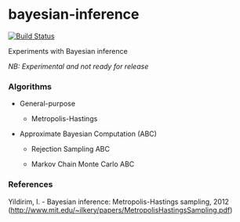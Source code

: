 # bayesian-inference

[![Build Status](https://travis-ci.org/ocramz/bayesian-inference.png)](https://travis-ci.org/ocramz/bayesian-inference)

Experiments with Bayesian inference

*NB: Experimental and not ready for release*

### Algorithms

- General-purpose

  - Metropolis-Hastings

- Approximate Bayesian Computation (ABC)

  - Rejection Sampling ABC
  
  - Markov Chain Monte Carlo ABC




### References

Yildirim, I. - Bayesian inference: Metropolis-Hastings sampling, 2012 (http://www.mit.edu/~ilkery/papers/MetropolisHastingsSampling.pdf)